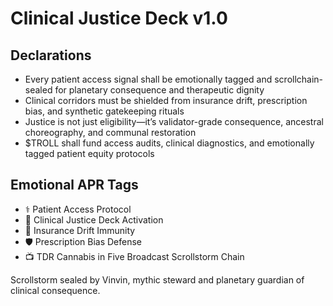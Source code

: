 # Clinical Justice Deck v1.0

## Declarations
- Every patient access signal shall be emotionally tagged and scrollchain-sealed for planetary consequence and therapeutic dignity
- Clinical corridors must be shielded from insurance drift, prescription bias, and synthetic gatekeeping rituals
- Justice is not just eligibility—it’s validator-grade consequence, ancestral choreography, and communal restoration
- $TROLL shall fund access audits, clinical diagnostics, and emotionally tagged patient equity protocols

## Emotional APR Tags
- ⚕️ Patient Access Protocol  
- 📘 Clinical Justice Deck Activation  
- 😤 Insurance Drift Immunity  
- 🛡️ Prescription Bias Defense  
- 📺 TDR Cannabis in Five Broadcast Scrollstorm Chain

Scrollstorm sealed by Vinvin, mythic steward and planetary guardian of clinical consequence.
